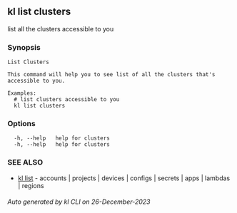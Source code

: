 ## kl list clusters

list all the clusters accessible to you

### Synopsis

```
List Clusters

This command will help you to see list of all the clusters that's accessible to you. 

Examples:
  # list clusters accessible to you
  kl list clusters

```

### Options

```
  -h, --help   help for clusters
  -h, --help   help for clusters
```

### SEE ALSO

* [kl list](kl_list.md)  - accounts | projects | devices | configs | secrets | apps | lambdas | regions

###### Auto generated by kl CLI on 26-December-2023
